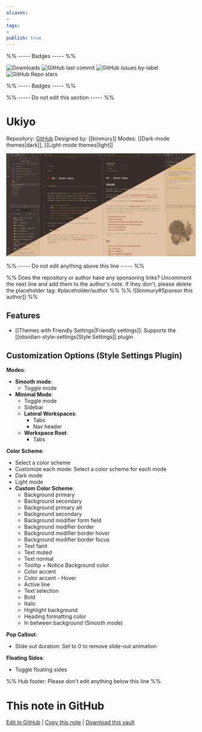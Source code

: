 ```yaml
---
aliases:
- 
tags: 
- 
publish: true
---
```


%% ----- Badges ----- %%

![Downloads](https://img.shields.io/badge/downloads-15176-573E7A?style=for-the-badge&logo=)
![GitHub last commit](https://img.shields.io/github/last-commit/kinmury/obsidian-ukiyo?color=573E7A&label=last%20update&logo=github&style=for-the-badge)
![GitHub issues by-label](https://img.shields.io/github/issues/kinmury/obsidian-ukiyo/help%20wanted?color=573E7A&logo=github&style=for-the-badge) 
![GitHub Repo stars](https://img.shields.io/github/stars/kinmury/obsidian-ukiyo?color=573E7A&logo=github&style=for-the-badge)

%% ----- Badges ----- %%

%% ----- Do not edit this section ----- %%

# Ukiyo

Repository: [GitHub](https://github.com/kinmury/obsidian-ukiyo)
Designed by: [[kinmury]]
Modes: [[Dark-mode themes|dark]], [[Light-mode themes|light]]



![screenshot](https://github.com/kinmury/obsidian-ukiyo/raw/HEAD/Showcase.png)

%% ----- Do not edit anything above this line ----- %% 

%% Does the repository or author have any sponsoring links? Uncomment the next line and add them to the author's note. If they don't, please delete the placeholder tag: #placeholder/author %%
%% ![[kinmury#Sponsor this author]] %%


## Features

- [[Themes with Friendly Settings|Friendly settings]]: Supports the [[obsidian-style-settings|Style Settings]] plugin

## Customization Options (Style Settings Plugin) 

**Modes**: 
- **Smooth mode**: 
    - Toggle mode
- **Minimal Mode**: 
    - Toggle mode
    - Sidebar
    - **Lateral Workspaces**: 
        - Tabs
        - Nav header
    - **Workspace Root**: 
        - Tabs

**Color Scheme**: 
- Select a color scheme
- Customize each mode: Select a color scheme for each mode
- Dark mode
- Light mode
- **Custom Color Scheme**: 
    - Background primary
    - Background secondary
    - Background primary alt
    - Background secondary
    - Background modifier form field
    - Background modifier border
    - Background modifier border hover
    - Background modifier border focus
    - Text faint
    - Text muted
    - Text normal
    - Tooltip + Notice Background color
    - Color accent
    - Color accent - Hover
    - Active line
    - Text selection
    - Bold
    - Italic
    - Highlight background
    - Heading formatting color
    - In between background (Smooth mode)

**Pop Callout**: 
- Slide out duration: Set to 0 to remove slide-out animation

**Floating Sides**: 
- Toggle floating sides


%% Hub footer: Please don't edit anything below this line %%

# This note in GitHub

<span class="git-footer">[Edit In GitHub](https://github.dev/obsidian-community/obsidian-hub/blob/main/02%20-%20Community%20Expansions/02.05%20All%20Community%20Expansions/Themes/Ukiyo.md "git-hub-edit-note") | [Copy this note](https://raw.githubusercontent.com/obsidian-community/obsidian-hub/main/02%20-%20Community%20Expansions/02.05%20All%20Community%20Expansions/Themes/Ukiyo.md "git-hub-copy-note") | [Download this vault](https://github.com/obsidian-community/obsidian-hub/archive/refs/heads/main.zip "git-hub-download-vault") </span>
